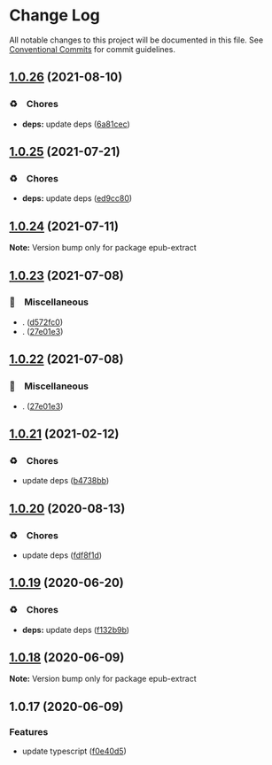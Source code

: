 # Change Log

All notable changes to this project will be documented in this file.
See [Conventional Commits](https://conventionalcommits.org) for commit guidelines.

## [1.0.26](https://github.com/bluelovers/ws-epub/compare/epub-extract@1.0.25...epub-extract@1.0.26) (2021-08-10)


### ♻️　Chores

* **deps:** update deps ([6a81cec](https://github.com/bluelovers/ws-epub/commit/6a81cecd9f038dd1148a5964aca769f469771add))





## [1.0.25](https://github.com/bluelovers/ws-epub/compare/epub-extract@1.0.24...epub-extract@1.0.25) (2021-07-21)


### ♻️　Chores

* **deps:** update deps ([ed9cc80](https://github.com/bluelovers/ws-epub/commit/ed9cc80648b09f1b85fd001b757f51da3881980e))





## [1.0.24](https://github.com/bluelovers/ws-epub/compare/epub-extract@1.0.23...epub-extract@1.0.24) (2021-07-11)

**Note:** Version bump only for package epub-extract





## [1.0.23](https://github.com/bluelovers/ws-epub/compare/epub-extract@1.0.21...epub-extract@1.0.23) (2021-07-08)


### 🔖　Miscellaneous

* . ([d572fc0](https://github.com/bluelovers/ws-epub/commit/d572fc06006d2fb46aab18a99f59b01ae4741607))
* . ([27e01e3](https://github.com/bluelovers/ws-epub/commit/27e01e3ec1e5cfe0dfdad53b7c0892ca202e55d5))





## [1.0.22](https://github.com/bluelovers/ws-epub/compare/epub-extract@1.0.21...epub-extract@1.0.22) (2021-07-08)


### 🔖　Miscellaneous

* . ([27e01e3](https://github.com/bluelovers/ws-epub/commit/27e01e3ec1e5cfe0dfdad53b7c0892ca202e55d5))





## [1.0.21](https://github.com/bluelovers/ws-epub/compare/epub-extract@1.0.20...epub-extract@1.0.21) (2021-02-12)


### ♻️　Chores

* update deps ([b4738bb](https://github.com/bluelovers/ws-epub/commit/b4738bb61982286d8770cfae267717b9cac58e4f))





## [1.0.20](https://github.com/bluelovers/ws-epub/compare/epub-extract@1.0.19...epub-extract@1.0.20) (2020-08-13)


### ♻️　Chores

* update deps ([fdf8f1d](https://github.com/bluelovers/ws-epub/commit/fdf8f1d5eefac9e040f8d4fc34fa545e8e7b52e4))





## [1.0.19](https://github.com/bluelovers/ws-epub/compare/epub-extract@1.0.18...epub-extract@1.0.19) (2020-06-20)


### ♻️　Chores

* **deps:** update deps ([f132b9b](https://github.com/bluelovers/ws-epub/commit/f132b9b049da8ff86f5f3ef1eee7a7e143c0f77a))





## [1.0.18](https://github.com/bluelovers/ws-epub/compare/epub-extract@1.0.17...epub-extract@1.0.18) (2020-06-09)

**Note:** Version bump only for package epub-extract





## 1.0.17 (2020-06-09)


### Features

* update typescript ([f0e40d5](https://github.com/bluelovers/ws-epub/commit/f0e40d5bc786e99112c8d65c09754a184e5e70c9))
